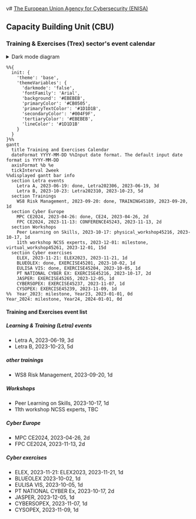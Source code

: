 v# [The European Union Agency for Cybersecurity (ENISA)](enisa.europa.eu)
## Capacity Building Unit (CBU)
### Training & Exercises (Trex) sector's event calendar

<details>

<summary>Dark mode diagram</summary>

```mermaid
%%{
  init: {
    'theme': 'base',
    'themeVariables': {
      'darkmode': 'true',
      'fontFamily': 'Arial',
      'primaryColor': '#5BC5F2',
      'primaryTextColor': '#EBEBEB',
      'secondaryColor': '#F9B233',
      'secondaryTextColor': '#EBEBEB',
      'tertiaryColor': '#EE756D',
      'tertiaryTextColor': '#EBEBEB',
      'lineColor': '#1D1D1B'
    }
  }
}%%
gantt
  title Training and Exercises Calendar
  dateFormat YYYY-MM-DD %%Input date format. The default input date format is YYYY-MM-DD
  axisFormat %b %e
  tickInterval 2week
%%displayed gantt bar info
  section Letra events
    Letra A, 2023-06-19: done, Letra202306, 2023-06-19, 3d
    Letra B, 2023-10-23: Letra202310, 2023-10-23, 5d
  section Trainings
    WS8 Risk Management, 2023-09-20: done, TRAINING45189, 2023-09-20, 1d
  section Cyber Europe
    MPC CE2024, 2023-04-26: done, CE24, 2023-04-26, 2d
    FPC CE2024, 2023-11-13: CONFERENCE45243, 2023-11-13, 2d
  section Workshops
    Peer Learning on Skills, 2023-10-17: physical_workshop45216, 2023-10-17, 1d
    11th workshop NCSS experts, 2023-12-01: milestone, virtual_workshop45261, 2023-12-01, 15d
  section Cyber exercises
    ELEX, 2023-11-21: ELEX2023, 2023-11-21, 1d
    BLUEOLEX: done, EXERCISE45201, 2023-10-02, 1d
    EULISA VIS: done, EXERCISE45204, 2023-10-05, 1d
    PT NATIONAL CYBER EX: EXERCISE45216, 2023-10-17, 2d
    JASPER: EXERCISE45265, 2023-12-05, 1d
    CYBERSOPEX: EXERCISE45237, 2023-11-07, 1d
    CYSOPEX: EXERCISE45239, 2023-11-09, 1d
%%  Year_2023: milestone, Year23, 2023-01-01, 0d
Year_2024: milestone, Year24, 2024-01-01, 0d
```

</details>

```mermaid
%%{
  init: {
    'theme': 'base',
    'themeVariables': {
      'darkmode': 'false',
      'fontFamily': 'Arial',
      'background':	'#EBEBEB',
      'primaryColor': '#CB0505',
      'primaryTextColor': '#1D1D1B',
      'secondaryColor': '#004F9F',
      'tertiaryColor': '#EBEBEB',
      'lineColor': '#1D1D1B'
    }
  }
}%%
gantt
  title Training and Exercises Calendar
  dateFormat YYYY-MM-DD %%Input date format. The default input date format is YYYY-MM-DD
  axisFormat %b %e
  tickInterval 2week
%%displayed gantt bar info
  section Letra events
    Letra A, 2023-06-19: done, Letra202306, 2023-06-19, 3d
    Letra B, 2023-10-23: Letra202310, 2023-10-23, 5d
  section Trainings
    WS8 Risk Management, 2023-09-20: done, TRAINING45189, 2023-09-20, 1d
  section Cyber Europe
    MPC CE2024, 2023-04-26: done, CE24, 2023-04-26, 2d
    FPC CE2024, 2023-11-13: CONFERENCE45243, 2023-11-13, 2d
  section Workshops
    Peer Learning on Skills, 2023-10-17: physical_workshop45216, 2023-10-17, 1d
    11th workshop NCSS experts, 2023-12-01: milestone, virtual_workshop45261, 2023-12-01, 15d
  section Cyber exercises
    ELEX, 2023-11-21: ELEX2023, 2023-11-21, 1d
    BLUEOLEX: done, EXERCISE45201, 2023-10-02, 1d
    EULISA VIS: done, EXERCISE45204, 2023-10-05, 1d
    PT NATIONAL CYBER EX: EXERCISE45216, 2023-10-17, 2d
    JASPER: EXERCISE45265, 2023-12-05, 1d
    CYBERSOPEX: EXERCISE45237, 2023-11-07, 1d
    CYSOPEX: EXERCISE45239, 2023-11-09, 1d
%%  Year_2023: milestone, Year23, 2023-01-01, 0d
Year_2024: milestone, Year24, 2024-01-01, 0d
```

#### Training and Exercises event list
##### Learning & Training (Letra) events
- Letra A, 2023-06-19, 3d
- Letra B, 2023-10-23, 5d
##### other trainings
- WS8 Risk Management, 2023-09-20, 1d
##### Workshops
- Peer Learning on Skills, 2023-10-17, 1d
- 11th workshop NCSS experts, TBC
##### Cyber Europe
- MPC CE2024, 2023-04-26, 2d
- FPC CE2024, 2023-11-13, 2d
##### Cyber exercises
- ELEX, 2023-11-21: ELEX2023, 2023-11-21, 1d
- BLUEOLEX 2023-10-02, 1d
- EULISA VIS, 2023-10-05, 1d
- PT NATIONAL CYBER Ex, 2023-10-17, 2d
- JASPER, 2023-12-05, 1d
- CYBERSOPEX, 2023-11-07, 1d
- CYSOPEX, 2023-11-09, 1d
